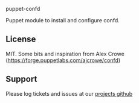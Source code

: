 puppet-confd

Puppet module to install and configure confd.

License
-------

MIT.
Some bits and inspiration from Alex Crowe (https://forge.puppetlabs.com/ajcrowe/confd)

Support
-------

Please log tickets and issues at our [projects github](https://github.com/bpineau/puppet-confd)

